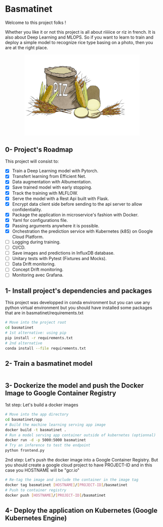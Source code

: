 # Basmatinet

Welcome to this project folks !

Whether you like it or not this project is all about riiiiice or riz in french. It is also about Deep Learning and MLOPS. So if you want to learn to train and deploy a simple model to recognize rice type basing on a photo, then you are at the right place. 

<p align="center">
  <img src="./images/logo.jpg" height="50%" width="75%">
</p>



## 0- Project's Roadmap

This project will consist to:

- [x] Train a Deep Learning model with Pytorch.
- [x] Transfert learning from Efficient Net.
- [x] Data augmentation with Albumentation.
- [x] Save trained model with early stopping.
- [x] Track the training with MLFLOW.
- [x] Serve the model with a Rest Api built with Flask.
- [x] Encrypt data client side before sending to the api server to allow confidentiality.
- [x] Package the application in microservice's fashion with Docker.
- [x] Yaml for configurations file.
- [x] Passing arguments anywhere it is possible.
- [x] Orchestration the prediction service with Kubernetes (k8S) on Google Cloud Platform.
- [ ] Logging during training.
- [ ] CI/CD.
- [ ] Save images and predictions in InfluxDB database.
- [ ] Unitary tests with Pytest (Fixtures and Mocks).
- [ ] Data Drift monitoring. 
- [ ] Concept Drift monitoring. 
- [ ] Monitoring avec Grafana.

## 1- Install project's dependencies and packages
This project was developped in conda environment but you can use any python virtual environment but you should have installed some packages that are in basmatinet/requirements.txt
```bash
# Move into the project root
cd basmatinet
# 1st alternative: using pip
pip install -r requirements.txt
# 2nd alternative
conda install --file requirements.txt
```

## 2- Train a basmatinet model
```bash

```
## 3- Dockerize the model and push the Docker Image to Google Container Registry

1st step: Let's build a docker images
```bash
# Move into the app directory
cd basmatinet/app
# Build the machine learning serving app image
docker build -t basmatinet .
# Run a model serving app container outside of kubernetes (optionnal) 
docker run -d -p 5000:5000 basmatinet
# Try an inference to test the endpoint
python frontend.py
```

2nd step: Let's push the docker image into a Google Container Registry. But you should create a google cloud project to have PROJECT-ID and in this case you HOSTNAME will be "gcr.io"

```bash
# Re-tag the image and include the container in the image tag
docker tag basmatinet [HOSTNAME]/[PROJECT-ID]/basmatinet
# Push to container registry
docker push [HOSTNAME]/[PROJECT-ID]/basmatinet
```
## 4- Deploy the application on Kubernetes (Google Kubernetes Engine)
```bash
```

